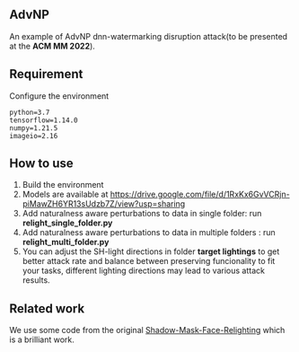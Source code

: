 ## AdvNP
An example of AdvNP dnn-watermarking disruption attack(to be presented at the **ACM MM 2022**).

## Requirement

Configure the environment

```
python=3.7
tensorflow=1.14.0
numpy=1.21.5
imageio=2.16
```

## How to use

1. Build the environment
2. Models are available at  https://drive.google.com/file/d/1RxKx6GvVCRjn-piMawZH6YR13sUdzb7Z/view?usp=sharing
3. Add naturalness aware perturbations to data in single folder: run **relight_single_folder.py**
4. Add naturalness aware perturbations to data in multiple folders : run **relight_multi_folder.py**
5. You can adjust the SH-light directions in folder **target lightings** to get better attack rate and balance between preserving funcionality  to fit your tasks, different lighting directions may lead to various attack results.

## Related work

We use some code from the original  [Shadow-Mask-Face-Relighting](https://github.com/andrewhou1/Shadow-Mask-Face-Relighting) which is a brilliant work.


